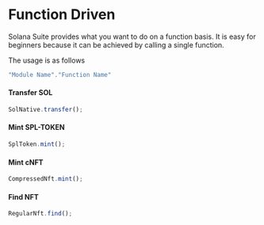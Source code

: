 # Function Driven

Solana Suite provides what you want to do on a function basis. It is easy for
beginners because it can be achieved by calling a single function.

The usage is as follows

```js
"Module Name"."Function Name"
```

#### Transfer SOL

```js
SolNative.transfer();
```

#### Mint SPL-TOKEN

```js
SplToken.mint();
```

#### Mint cNFT

```js
CompressedNft.mint();
```

#### Find NFT

```js
RegularNft.find();
```
